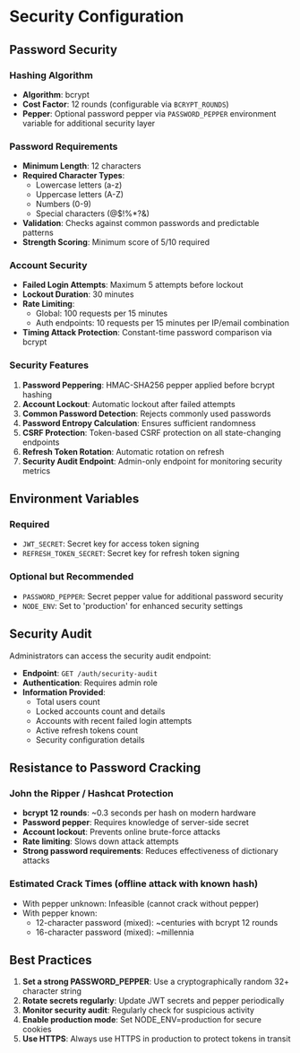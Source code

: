 # Security Configuration

## Password Security

### Hashing Algorithm
- **Algorithm**: bcrypt
- **Cost Factor**: 12 rounds (configurable via `BCRYPT_ROUNDS`)
- **Pepper**: Optional password pepper via `PASSWORD_PEPPER` environment variable for additional security layer

### Password Requirements
- **Minimum Length**: 12 characters
- **Required Character Types**:
  - Lowercase letters (a-z)
  - Uppercase letters (A-Z)
  - Numbers (0-9)
  - Special characters (@$!%*?&)
- **Validation**: Checks against common passwords and predictable patterns
- **Strength Scoring**: Minimum score of 5/10 required

### Account Security
- **Failed Login Attempts**: Maximum 5 attempts before lockout
- **Lockout Duration**: 30 minutes
- **Rate Limiting**: 
  - Global: 100 requests per 15 minutes
  - Auth endpoints: 10 requests per 15 minutes per IP/email combination
- **Timing Attack Protection**: Constant-time password comparison via bcrypt

### Security Features
1. **Password Peppering**: HMAC-SHA256 pepper applied before bcrypt hashing
2. **Account Lockout**: Automatic lockout after failed attempts
3. **Common Password Detection**: Rejects commonly used passwords
4. **Password Entropy Calculation**: Ensures sufficient randomness
5. **CSRF Protection**: Token-based CSRF protection on all state-changing endpoints
6. **Refresh Token Rotation**: Automatic rotation on refresh
7. **Security Audit Endpoint**: Admin-only endpoint for monitoring security metrics

## Environment Variables

### Required
- `JWT_SECRET`: Secret key for access token signing
- `REFRESH_TOKEN_SECRET`: Secret key for refresh token signing

### Optional but Recommended
- `PASSWORD_PEPPER`: Secret pepper value for additional password security
- `NODE_ENV`: Set to 'production' for enhanced security settings

## Security Audit

Administrators can access the security audit endpoint:
- **Endpoint**: `GET /auth/security-audit`
- **Authentication**: Requires admin role
- **Information Provided**:
  - Total users count
  - Locked accounts count and details
  - Accounts with recent failed login attempts
  - Active refresh tokens count
  - Security configuration details

## Resistance to Password Cracking

### John the Ripper / Hashcat Protection
- **bcrypt 12 rounds**: ~0.3 seconds per hash on modern hardware
- **Password pepper**: Requires knowledge of server-side secret
- **Account lockout**: Prevents online brute-force attacks
- **Rate limiting**: Slows down attack attempts
- **Strong password requirements**: Reduces effectiveness of dictionary attacks

### Estimated Crack Times (offline attack with known hash)
- With pepper unknown: Infeasible (cannot crack without pepper)
- With pepper known:
  - 12-character password (mixed): ~centuries with bcrypt 12 rounds
  - 16-character password (mixed): ~millennia

## Best Practices

1. **Set a strong PASSWORD_PEPPER**: Use a cryptographically random 32+ character string
2. **Rotate secrets regularly**: Update JWT secrets and pepper periodically
3. **Monitor security audit**: Regularly check for suspicious activity
4. **Enable production mode**: Set NODE_ENV=production for secure cookies
5. **Use HTTPS**: Always use HTTPS in production to protect tokens in transit
